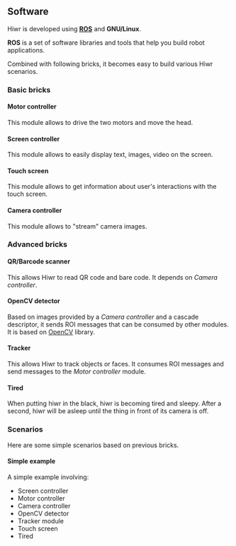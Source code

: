 ## Software

Hiwr is developed using **<abbr title="Robotics Operating System">[ROS](http://www.ros.org/)</abbr>** and **GNU/Linux**. 

**ROS** is a set of software libraries and tools that help you build robot applications.

Combined with following bricks, it becomes easy to build various Hiwr scenarios.

### Basic bricks

<div class="row">
<div class="brick col-md-4">
	<h4>Motor controller</h4>
	<p>This module allows to drive the two motors and move the head.</p>
	<span class="github-link"><a href="https://github.com/hiwr/dynamixel_motor"><i class="fa fa-github"></i></a></span>
</div>
<div class="brick col-md-4">
	<h4>Screen controller</h4>
	<p>This module allows to easily display text, images, video on the screen.</p>
	<span class="github-link"><a href="https://github.com/hiwr/hiwr_screen"><i class="fa fa-github"></i></a></span>
</div>
<div class="brick col-md-4">
	<h4>Touch screen</h4>
	<p>This module allows to get information about user's interactions with the touch screen.</p>
	<span class="github-link"><a href="https://github.com/hiwr/hiwr_touchscreen"><i class="fa fa-github"></i></a></span>
</div>
<div class="brick col-md-4">
	<h4>Camera controller</h4>
	<p>This module allows to "stream" camera images.</p>
	<span class="github-link"><a href="https://github.com/hiwr/hiwr_camera_controller"><i class="fa fa-github"></i></a></span>
</div>
</div>


### Advanced bricks

<div class="row">
<div class="brick col-md-3">
	<h4>QR/Barcode scanner</h4>
	<p>This allows Hiwr to read QR code and bare code. It depends on <em>Camera controller</em>.</p>
	<span class="github-link"><a href="https://github.com/hiwr/hiwr_code_scanner"><i class="fa fa-github"></i></a></span>
</div>

<div class="brick col-md-3">
	<h4>OpenCV detector</h4>
	<p>Based on images provided by a <em>Camera controller</em> and a cascade descriptor, it sends ROI messages that can be consumed by other modules. It is based on <a href="http://opencv.org/" target="_blank">OpenCV</a> library.</p>
	<span class="github-link"><a href="https://github.com/hiwr/hiwr_opencv_detector"><i class="fa fa-github"></i></a></span>
</div>

<div class="brick col-md-3">
	<h4>Tracker</h4>
	<p>This allows Hiwr to track objects or faces. It consumes ROI messages and send messages to the <em>Motor controller</em> module.</p>
	<span class="github-link"><a href="https://github.com/hiwr/hiwr_tracker"><i class="fa fa-github"></i></a></span>
</div>

<div class="brick col-md-3">
	<h4>Tired</h4>
	<p>When putting hiwr in the black, hiwr is becoming tired and sleepy. After a second, hiwr will be asleep until the thing in front of its camera is off.</p>
	<span class="github-link"><a href="https://github.com/hiwr/hiwr_tired"><i class="fa fa-github"></i></a></span>
</div>
</div>

### Scenarios

Here are some simple scenarios based on previous bricks.
<div class="row">
<div class="brick col-md-3">
	<h4>Simple example</h4>
	<p>A simple example involving:
	  <ul>
	    <li>Screen controller</li>
		<li>Motor controller</li>
		<li>Camera controller</li>
		<li>OpenCV detector</li>
		<li>Tracker module</li>
	    <li>Touch screen</li>
		<li>Tired</li>
	  </ul>
	</p>
	<span class="github-link"><a href="https://github.com/hiwr/hiwr_simple_example"><i class="fa fa-github"></i></a></span>
</div>
</div>